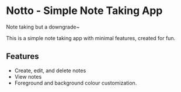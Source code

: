 # Notto - Simple Note Taking App
 Note taking but a downgrade~

This is a simple note taking app with minimal features, created for fun.

## Features

- Create, edit, and delete notes
- View notes
- Foreground and background colour customization.
